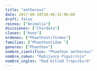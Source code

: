```yaml
---
title: "aethereus"
date: 2017-08-18T20:46:32-06:00
draft: false
reinos: ["Animalia"]
divisiones: ["Chordata"]
clases: ["Aves"]
ordenes: ["Phaethontiformes"]
familias: ["Phaethontidae "]
generos: ["Phaethon"]
nombre_cientifico: "Phaethon aethereus"
nombre_comun: "Rabijunco Piquirrojo"
nombre_ingles: "Red-billed Tropicbird"
---
```

